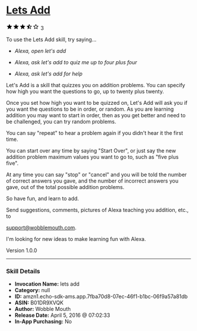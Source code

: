 # [Lets Add](http://alexa.amazon.com/#skills/amzn1.echo-sdk-ams.app.7fba70d8-07ec-46f1-b1bc-06f9a57a81db)
![3.7 stars](../../images/ic_star_black_18dp_1x.png)![3.7 stars](../../images/ic_star_black_18dp_1x.png)![3.7 stars](../../images/ic_star_black_18dp_1x.png)![3.7 stars](../../images/ic_star_half_black_18dp_1x.png)![3.7 stars](../../images/ic_star_border_black_18dp_1x.png) 3

To use the Lets Add skill, try saying...

* *Alexa, open let's add*

* *Alexa, ask let's add to quiz me up to four plus four*

* *Alexa, ask let's add for help*

Let's Add is a skill that quizzes you on addition problems.  You can specify how high you want the questions to go, up to twenty plus twenty. 

Once you set how high you want to be quizzed on, Let's Add will ask you if you want the questions to be in order, or random. As you are learning addition you may want to start in order, then as you get better and need to be challenged, you can try random problems. 

You can say "repeat" to hear a problem again if you didn't hear it the first time.  

You can start over any time by saying "Start Over", or just say the new addition problem maximum values you want to go to, such as "five plus five". 

At any time you can say "stop" or "cancel" and you will be told the number of correct answers you gave, and the number of incorrect answers you gave, out of the total possible addition problems. 

So have fun, and learn to add.

Send suggestions, comments, pictures of Alexa teaching you addition, etc., to 

support@wobblemouth.com.  

I'm looking for new ideas to make learning fun with Alexa.

Version 1.0.0

***

### Skill Details

* **Invocation Name:** lets add
* **Category:** null
* **ID:** amzn1.echo-sdk-ams.app.7fba70d8-07ec-46f1-b1bc-06f9a57a81db
* **ASIN:** B01DR9XVQK
* **Author:** Wobble Mouth
* **Release Date:** April 5, 2016 @ 07:02:33
* **In-App Purchasing:** No
